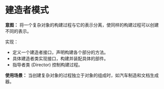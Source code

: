 # 建造者模式

**意图：** 将一个复杂对象的构建过程与它的表示分离，使同样的构建过程可以创建不同的表示。

实现：

- 定义一个建造者接口，声明构建各个部分的方法。
- 具体建造者类实现接口，构建并装配具体的部件。
- 指导者类 (Director) 控制构建过程。
  

**使用场景：** 当创建复杂对象的过程独立于对象的组成时，如汽车制造和文档生成器。